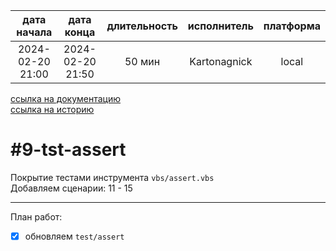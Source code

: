 |   дата начала    |    дата конца    | длительность | исполнитель  | платформа |
|:----------------:|:----------------:|:------------:|:------------:|:---------:|
| 2024-02-20 21:00 | 2024-02-20 21:50 |    50 мин    | Kartonagnick |   local   |

[ссылка на документацию](../docs.md)  
[ссылка на историю](../history.md#-v009-tst)  

#9-tst-assert
=============
Покрытие тестами инструмента `vbs/assert.vbs`  
Добавляем сценарии: 11 - 15  

--------------------------------------------------------------------------------

План работ:  
  - [x] обновляем `test/assert`  

